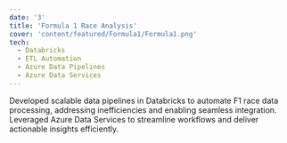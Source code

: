 ```yaml
---
date: '3'
title: 'Formula 1 Race Analysis'
cover: 'content/featured/Formula1/Formula1.png'
tech:
  - Databricks
  - ETL Automation
  - Azure Data Pipelines
  - Azure Data Services
---
```


Developed scalable data pipelines in Databricks to automate F1 race data processing, addressing inefficiencies and enabling seamless integration. Leveraged Azure Data Services to streamline workflows and deliver actionable insights efficiently.
